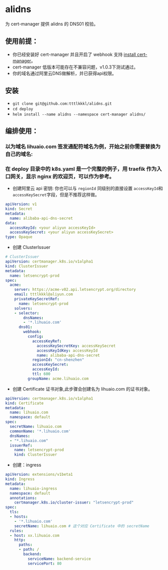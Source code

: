 # alidns
为 cert-manager 提供 alidns 的 DNS01 校验。

## 使用前提：
- 你已经安装好 cert-manager 并且开启了 webhook 支持 [install cert-manager](https://docs.cert-manager.io/en/latest/getting-started/install/kubernetes.html)。
- cert-manager 低版本可能存在不兼容问题，v1.0.3下测试通过。
- 你的域名通过阿里云DNS做解析，并已获得api权限。
## 安装
- `git clone git@github.com:tttlkkkl/alidns.git`
- `cd deploy`
- `helm install --name alidns --namespace cert-manager alidns/`
## 编排使用：
### 以为域名 lihuaio.com 签发通配符域名为例，开始之前你需要替换为自己的域名:
### 在 deploy 目录中的 k8s.yaml 是一个完整的例子，用 traefik 作为入口网关，显示 nginx 的欢迎页，可以作为参考。
- 创建阿里云 api 密钥:
你也可以与 `regionId` 同级别的直接设置 `accessKeyId`和`accessKeySecret`字段，但是不推荐这样做。
```yml
apiVersion: v1
kind: Secret
metadata:
  name: alibaba-api-dns-secret
data:
  accessKeyId: <your aliyun accessKeyId>
  accessKeySecret: <your aliyun accessKeySecret>
type: Opaque
```
- 创建 ClusterIssuer
```yaml
# ClusterIssuer
apiVersion: certmanager.k8s.io/v1alpha1
kind: ClusterIssuer
metadata:
  name: letsencrypt-prod
spec:
  acme:
    server: https://acme-v02.api.letsencrypt.org/directory
    email: tttlkkkl@aliyun.com
    privateKeySecretRef:
      name: letsencrypt-prod
    solvers:
    - selector: 
        dnsNames:
        - '*.lihuaio.com'
      dns01:
        webhook:
          config:
            accessKeyRef:
              accessKeySecretKey: accessKeySecret
              accessKeyIdKey: accessKeyId
              name: alibaba-api-dns-secret
            regionId: "cn-shenzhen"
            accessKeySecret:
            accessKeyId:
            ttl: 600
          groupName: acme.lihuaio.com
```
- 创建 Certificate 证书对象,此步骤会创建名为 lihuaio.com 的证书对象。
```yaml
apiVersion: certmanager.k8s.io/v1alpha1
kind: Certificate
metadata:
  name: lihuaio.com
  namespace: default
spec:
  secretName: lihuaio.com
  commonName: '*.lihuaio.com'
  dnsNames:
  - "*.lihuaio.com"
  issuerRef:
    name: letsencrypt-prod
    kind: ClusterIssuer
```
- 创建：ingress
```yaml
apiVersion: extensions/v1beta1
kind: Ingress
metadata:
  name: lihuaio-ingress
  namespace: default
  annotations:
    certmanager.k8s.io/cluster-issuer: "letsencrypt-prod"
spec:
  tls:
  - hosts:
    - '*.lihuaio.com'
    secretName: lihuaio.com # 这个对应 Certificate 中的 secretName
  rules:
  - host: xx.lihuaio.com
    http:
      paths:
      - path: /
        backend:
          serviceName: backend-service
          servicePort: 80
```